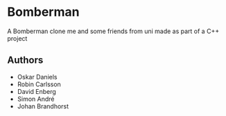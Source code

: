 # Bomberman
A Bomberman clone me and some friends from uni made as part of a C++ project

## Authors
* Oskar Daniels
* Robin Carlsson
* David Enberg
* Simon André
* Johan Brandhorst
